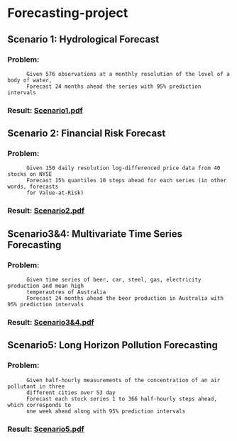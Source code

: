 # Forecasting-project

## Scenario 1: Hydrological Forecast
### Problem:  
          Given 576 observations at a monthly resolution of the level of a body of water,
          Forecast 24 months ahead the series with 95% prediction intervals
          
### Result:   [Scenario1.pdf](https://github.com/nlb13x/Forecasting-project/blob/main/Scenario1.pdf)

## Scenario 2: Financial Risk Forecast
### Problem:  
          Given 150 daily resolution log-differenced price data from 40 stocks on NYSE
          Forecast 15% quantiles 10 steps ahead for each series (in other words, forecasts
          for Value-at-Risk)
          
### Result:   [Scenario2.pdf](https://github.com/nlb13x/Forecasting-project/blob/main/scenario2_final.pdf)


## Scenario3&4: Multivariate Time Series Forecasting
### Problem:  
          Given time series of beer, car, steel, gas, electricity production and mean high
          temperautres of Australia
          Forecast 24 months ahead the beer production in Australia with 95% prediction intervals
          
### Result:   [Scenario3&4.pdf](https://github.com/nlb13x/Forecasting-project/blob/main/scenario3-4.pdf)


## Scenario5: Long Horizon Pollution Forecasting
### Problem:  
          Given half-hourly measurements of the concentration of an air pollutant in three
          different cities over 53 day
          Forecast each stock series 1 to 366 half-hourly steps ahead, which corresponds to 
          one week ahead along with 95% prediction intervals
          
### Result:   [Scenario5.pdf](https://github.com/nlb13x/Forecasting-project/blob/main/scenario5_report.pdf)
